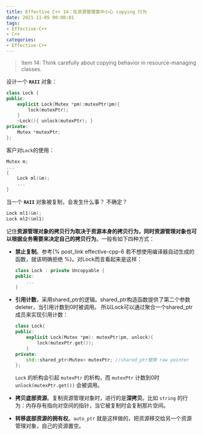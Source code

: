 ```yaml
---
title: Effective C++ 14：在资源管理类中小心 copying 行为
date: 2021-11-05 00:00:01
tags:
- Effective-C++
- C++
categories:
- Effective-C++
---
```


> Item 14: Think carefully about copying behavior in resource-managing classes.

设计一个 **`RAII`** 对象：

```c++
class Lock {
public:
    explicit Lock(Mutex *pm):mutexPtr(pm){
        lock(mutexPtr);
    }
    ~Lock(){ unlock(mutexPtr); }
private:
    Mutex *mutexPtr;
};
```
客户对`Lock`的使用：

```c++
Mutex m;
...
{
    Lock ml(&m);    
    ...
}
```

当一个 **`RAII`** 对象被复制，会发生什么事？ 不确定？

```c++
Lock ml1(&m);
Lock ml2(&ml1)
```

记住**资源管理对象的拷贝行为取决于资源本身的拷贝行为，同时资源管理对象也可以根据业务需要来决定自己的拷贝行为**。一般有如下四种方式：

- **禁止复制**。参考{% post_link effective-cpp-6 若不想使用编译器自动生成的函数，就该明确拒绝 %}。对Lock而言看起来是这样：

    ```c++
    class Lock : private Uncopyable {
    public:
        ...
    }
    ```
- **引用计数**，采用shared_ptr的逻辑。shared_ptr构造函数提供了第二个参数deleter，当引用计数到0时被调用。 所以Lock可以通过聚合一个shared_ptr成员来实现引用计数：
    ```c++
    class Lock{
    public: 
        explicit Lock(Mutex *pm): mutexPtr(pm, unlock){
            lock(mutexPtr.get());
        }
    private: 
        std::shared_ptr<Mutex> mutexPtr; //shared_ptr替换 raw pointer
    };
    ```
     `Lock` 的析构会引起 `mutexPtr` 的析构，而 `mutexPtr` 计数到0时`unlock(mutexPtr.get())` 会被调用。

- **拷贝底部资源**。复制资源管理对象时，进行的是**深拷贝**。比如 `string` 的行为：内存存有指向对空间的指针，当它被复制时会复制那片空间。
- **转移底部资源的拥有权**。`auto_ptr` 就是这样做的，把资源移交给另一个资源管理对象，自己的资源置空。